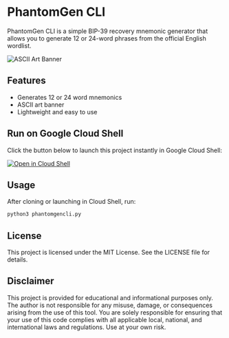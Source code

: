 # PhantomGen CLI

PhantomGen CLI is a simple BIP-39 recovery mnemonic generator that allows you to generate 12 or 24-word phrases from the official English wordlist.

![ASCII Art Banner](https://raw.githubusercontent.com/mqz0211/recoverycodegencli/main/banner.png)

## Features

- Generates 12 or 24 word mnemonics
- ASCII art banner
- Lightweight and easy to use

## Run on Google Cloud Shell

Click the button below to launch this project instantly in Google Cloud Shell:

[![Open in Cloud Shell](https://gstatic.com/cloudssh/images/open-btn.png)](https://ssh.cloud.google.com/cloudshell/editor?cloudshell_git_repo=https://github.com/mqz0211/recoverycodegencli&cloudshell_working_dir=recoverycodegencli)

## Usage

After cloning or launching in Cloud Shell, run:

```bash
python3 phantomgencli.py
```

## License

This project is licensed under the MIT License. See the LICENSE file for details.

## Disclaimer

This project is provided for educational and informational purposes only. The author is not responsible for any misuse, damage, or consequences arising from the use of this tool. You are solely responsible for ensuring that your use of this code complies with all applicable local, national, and international laws and regulations. Use at your own risk.
